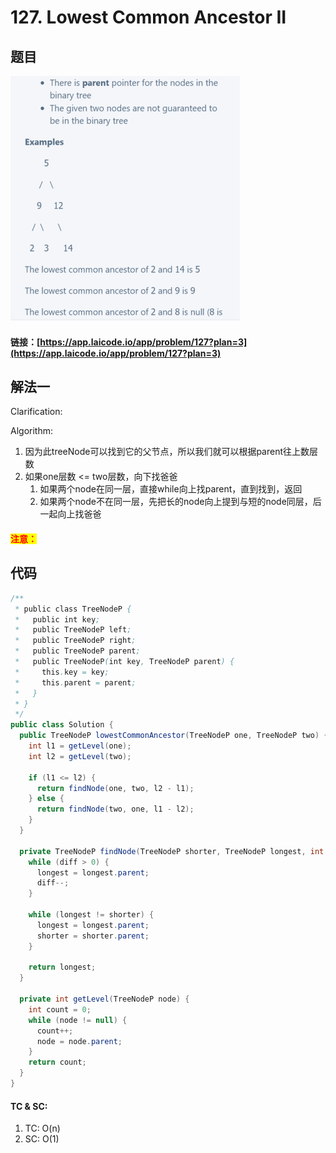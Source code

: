 # 127. Lowest Common Ancestor II

## 题目

![](<../../.gitbook/assets/image (111).png>)

#### 链接：[https://app.laicode.io/app/problem/127?plan=3](https://app.laicode.io/app/problem/127?plan=3)

## 解法一

Clarification:&#x20;

Algorithm:&#x20;

1. 因为此treeNode可以找到它的父节点，所以我们就可以根据parent往上数层数
2. 如果one层数 <= two层数，向下找爸爸
   1. 如果两个node在同一层，直接while向上找parent，直到找到，返回
   2. 如果两个node不在同一层，先把长的node向上提到与短的node同层，后一起向上找爸爸

#### <mark style="color:red;">注意：</mark>

## 代码

```java
/**
 * public class TreeNodeP {
 *   public int key;
 *   public TreeNodeP left;
 *   public TreeNodeP right;
 *   public TreeNodeP parent;
 *   public TreeNodeP(int key, TreeNodeP parent) {
 *     this.key = key;
 *     this.parent = parent;
 *   }
 * }
 */
public class Solution {
  public TreeNodeP lowestCommonAncestor(TreeNodeP one, TreeNodeP two) {
    int l1 = getLevel(one);
    int l2 = getLevel(two);

    if (l1 <= l2) {
      return findNode(one, two, l2 - l1);
    } else {
      return findNode(two, one, l1 - l2);
    }
  }

  private TreeNodeP findNode(TreeNodeP shorter, TreeNodeP longest, int diff) {
    while (diff > 0) {
      longest = longest.parent;
      diff--;
    }

    while (longest != shorter) {
      longest = longest.parent;
      shorter = shorter.parent;
    }

    return longest;
  }

  private int getLevel(TreeNodeP node) {
    int count = 0;
    while (node != null) {
      count++;
      node = node.parent;
    }
    return count;
  }
}
```

#### TC & SC:&#x20;

1. TC: O(n)
2. SC: O(1)
